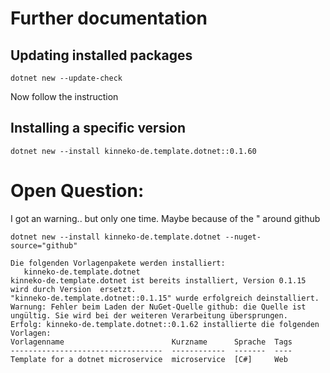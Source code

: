 # Further documentation

## Updating installed packages
`dotnet new --update-check`

Now follow the instruction

## Installing a specific version
`dotnet new --install kinneko-de.template.dotnet::0.1.60`

# Open Question:
I got an warning.. but only one time. Maybe because of the " around github

`dotnet new --install kinneko-de.template.dotnet --nuget-source="github"`

`Die folgenden Vorlagenpakete werden installiert:`\
`   kinneko-de.template.dotnet`\
`kinneko-de.template.dotnet ist bereits installiert, Version 0.1.15 wird durch Version  ersetzt.`\
`"kinneko-de.template.dotnet::0.1.15" wurde erfolgreich deinstalliert.`\
`Warnung: Fehler beim Laden der NuGet-Quelle github: die Quelle ist ungültig. Sie wird bei der weiteren Verarbeitung übersprungen.`\
`Erfolg: kinneko-de.template.dotnet::0.1.62 installierte die folgenden Vorlagen:`\
`Vorlagenname                        Kurzname      Sprache  Tags`\
`----------------------------------  ------------  -------  ----`\
`Template for a dotnet microservice  microservice  [C#]     Web`

